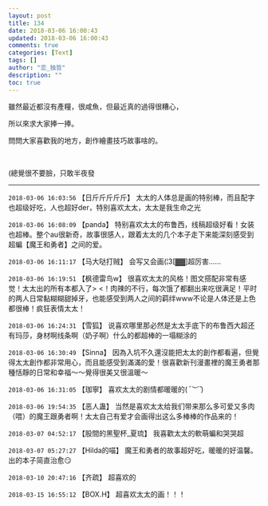 ```yaml
---
layout: post
title: 134
date: 2018-03-06 16:00:43
updated: 2018-03-06 16:00:43
comments: true
categories: [Text]
tags: []
author: "恋_独哲"
description: ""
toc: true
---
```


<p>雖然最近都沒有產糧，很咸魚，但最近真的過得很糟心，</p> 
<p>所以來求大家捧一捧。</p> 
<p>問問大家喜歡我的地方，創作繪畫技巧故事啥的。</p> 
<p><br /></p> 
<p>(總覺很不要臉，只敢半夜發</p>

---

`2018-03-06 16:03:56` 【日斤斤斤斤斤】 太太的人体总是画的特别棒，而且配字也超级好吃，人也超好der，特别喜欢太太，太太是我生命之光

`2018-03-06 16:08:09` 【panda】 特别喜欢太太的布鲁西，线稿超级好看！女装也超棒。整个au很新奇，故事很感人，跟着太太的几个本子走下来能深刻感受到超蝙【魔王和勇者】之间的爱。

`2018-03-06 16:11:17` 【马大哒打贼】 会写又会画(¦3[▓▓]超厉害……

`2018-03-06 16:19:51` 【枫德雷鸟w】 很喜欢太太的风格！图文搭配非常有感觉！太太出的所有本都入了> <！肉辣的不行，每次饿了都翻出来吃很满足！平时的两人日常黏糊糊甜掉牙，也能感受到两人之间的羁绊www不论是人体还是上色都很棒！疯狂表情太太！

`2018-03-06 16:24:31` 【雪狐】 说喜欢哪里那必然是太太手底下的布鲁西大超还有玛莎，身材啊线条啊（奶子啊）什么的都超棒的一塌糊涂的

`2018-03-06 16:30:49` 【Sinna】 因為入坑不久還沒能把太太的創作都看遍，但覺得太太創作都非常用心，而且能感受到滿滿的愛！很喜歡新刊漫畫裡的魔王勇者那種恬靜的日常和幸福～～覺得很美又很溫暖～

`2018-03-06 16:31:05` 【珈寧】 喜欢太太的剧情都暖暖的(*ˉ︶ˉ*)

`2018-03-06 19:54:35` 【恶人蛊】 当然是喜欢太太给我们带来那么多可爱又多肉（喂）的魔王跟勇者啊！太太自己有爱才会画得出这么多棒棒的作品来的！

`2018-03-07 04:52:17` 【股間的黑聖杯\_夏琉】 我喜歡太太的軟萌蝙和哭哭超

`2018-03-07 05:27:27` 【Hilda的喵】 魔王和勇者的故事超好吃，暖暖的好温馨。出的本子简直治愈😏

`2018-03-10 20:47:16` 【齐疏】 超喜欢的

`2018-03-15 16:55:12` 【BOX.H】 超喜欢太太的画！！！
